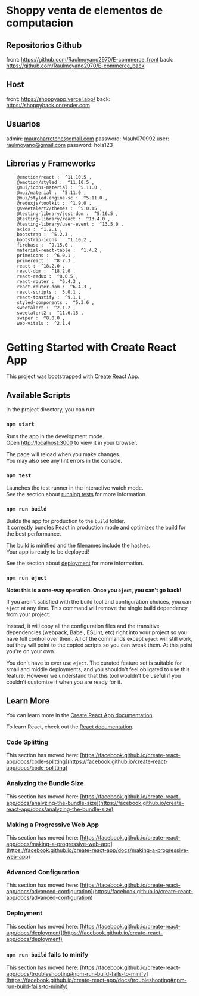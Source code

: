 # Shoppy venta de elementos de computacion

## Repositorios Github
front: https://github.com/Raulmoyano2970/E-commerce_front
back: https://github.com/Raulmoyano2970/E-commerce_back

## Host
front: https://shoppyapp.vercel.app/ 
back: https://shoppyback.onrender.com

## Usuarios
admin: mauroharretche@gmail.com  password: Mauh070992
user: raulmoyano@gmail.com       password: hola123


## Librerias y Frameworks
        @emotion/react :  ^11.10.5 ,
        @emotion/styled :  ^11.10.5 ,
        @mui/icons-material :  ^5.11.0 ,
        @mui/material :  ^5.11.0 ,
        @mui/styled-engine-sc :  ^5.11.0 ,
        @reduxjs/toolkit :  ^1.9.0 ,
        @sweetalert2/themes :  ^5.0.15 ,
        @testing-library/jest-dom :  ^5.16.5 ,
        @testing-library/react :  ^13.4.0 ,
        @testing-library/user-event :  ^13.5.0 ,
        axios :  ^1.2.1 ,
        bootstrap :  ^5.2.3 ,
        bootstrap-icons :  ^1.10.2 ,
        firebase :  ^9.15.0 ,
        material-react-table :  ^1.4.2 ,
        primeicons :  ^6.0.1 ,
        primereact :  ^8.7.3 ,
        react :  ^18.2.0 ,
        react-dom :  ^18.2.0 ,
        react-redux :  ^8.0.5 ,
        react-router :  ^6.4.3 ,
        react-router-dom :  ^6.4.3 ,
        react-scripts :  5.0.1 ,
        react-toastify :  ^9.1.1 ,
        styled-components :  ^5.3.6 ,
        sweetalert :  ^2.1.2 ,
        sweetalert2 :  ^11.6.15 ,
        swiper :  ^8.0.0 ,
        web-vitals :  ^2.1.4 



# Getting Started with Create React App

This project was bootstrapped with [Create React App](https://github.com/facebook/create-react-app).

## Available Scripts

In the project directory, you can run:

### `npm start`

Runs the app in the development mode.\
Open [http://localhost:3000](http://localhost:3000) to view it in your browser.

The page will reload when you make changes.\
You may also see any lint errors in the console.

### `npm test`

Launches the test runner in the interactive watch mode.\
See the section about [running tests](https://facebook.github.io/create-react-app/docs/running-tests) for more information.

### `npm run build`

Builds the app for production to the `build` folder.\
It correctly bundles React in production mode and optimizes the build for the best performance.

The build is minified and the filenames include the hashes.\
Your app is ready to be deployed!

See the section about [deployment](https://facebook.github.io/create-react-app/docs/deployment) for more information.

### `npm run eject`

**Note: this is a one-way operation. Once you `eject`, you can't go back!**

If you aren't satisfied with the build tool and configuration choices, you can `eject` at any time. This command will remove the single build dependency from your project.

Instead, it will copy all the configuration files and the transitive dependencies (webpack, Babel, ESLint, etc) right into your project so you have full control over them. All of the commands except `eject` will still work, but they will point to the copied scripts so you can tweak them. At this point you're on your own.

You don't have to ever use `eject`. The curated feature set is suitable for small and middle deployments, and you shouldn't feel obligated to use this feature. However we understand that this tool wouldn't be useful if you couldn't customize it when you are ready for it.

## Learn More

You can learn more in the [Create React App documentation](https://facebook.github.io/create-react-app/docs/getting-started).

To learn React, check out the [React documentation](https://reactjs.org/).

### Code Splitting

This section has moved here: [https://facebook.github.io/create-react-app/docs/code-splitting](https://facebook.github.io/create-react-app/docs/code-splitting)

### Analyzing the Bundle Size

This section has moved here: [https://facebook.github.io/create-react-app/docs/analyzing-the-bundle-size](https://facebook.github.io/create-react-app/docs/analyzing-the-bundle-size)

### Making a Progressive Web App

This section has moved here: [https://facebook.github.io/create-react-app/docs/making-a-progressive-web-app](https://facebook.github.io/create-react-app/docs/making-a-progressive-web-app)

### Advanced Configuration

This section has moved here: [https://facebook.github.io/create-react-app/docs/advanced-configuration](https://facebook.github.io/create-react-app/docs/advanced-configuration)

### Deployment

This section has moved here: [https://facebook.github.io/create-react-app/docs/deployment](https://facebook.github.io/create-react-app/docs/deployment)

### `npm run build` fails to minify

This section has moved here: [https://facebook.github.io/create-react-app/docs/troubleshooting#npm-run-build-fails-to-minify](https://facebook.github.io/create-react-app/docs/troubleshooting#npm-run-build-fails-to-minify)
